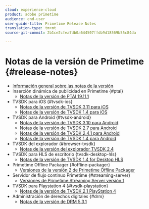 ```yaml
---
cloud: experience-cloud
product: adobe primetime
audience: end-user
user-guide-title: Primetime Release Notes
translation-type: tm+mt
source-git-commit: 2b1ce2cfea7db0a644507ffdb9d18569b55c84da

---
```



# Notas de la versión de Primetime {#release-notes}

+ [Información general sobre las notas de la versión](home.md)
+ Inserción dinámica de publicidad en Primetime {#ptai}
   + [Notas de la versión de PTAI 19.11.1](ptai-19x-release-notes.md)
+ TVSDK para iOS {#tvsdk-ios}
   + [Notas de la versión de TVSDK 3.11 para iOS](tvsdk-3x-ios.md)
   + [Notas de la versión de TVSDK 1.4 para iOS](tvsdk-1-4-ios.md)
+ TVSDK para Android {#tvsdk-android}
   + [Notas de la versión de TVSDK 3.10 para Android](tvsdk-3x-android.md)
   + [Notas de la versión de TVSDK 2.7 para Android](tvsdk-27-android.md)
   + [Notas de la versión de TVSDK 2.4.1 para Android](tvsdk-24-android.md)
   + [Notas de la versión de TVSDK 1.4 para Android](tvsdk-1-4-android.md)
+ TVSDK del explorador {#browser-tvsdk}
   + [Notas de la versión del explorador TVSDK 2.4](tvsdk-24-browser.md)
+ TVSDK para HLS de escritorio {tvsdk-desktop-hls}
   + [Notas de la versión de TVSDK 1.4 for Desktop HLS](tvsdk-1-4-desktop-hls.md)
+ Primetime Offline Packager {#offline-packager}
   + [Versiones de la versión 2 de Primetime Offline Packager](offline-packager-2x-release-note.md)
+ Servidor de flujo continuo Primetime {#streaming-server}
   + [Versiones de Primetime Streaming Server versión 1](primetime-streaming-server-1x.md)
+ TVSDK para Playstation 4 {#tvsdk-playstation}
   + [Notas de la versión de TVSDK 2.1 PlayStation 4](tvsdk-21-ps4.md)
+ Administración de derechos digitales {#drm}
   + [Notas de la versión de DRM 5.3.1](drm-531-release-notes.md)